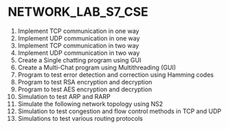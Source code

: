 # NETWORK_LAB_S7_CSE
1. Implement TCP communication in one way
2. Implement UDP communication in one way
3. Implement TCP communication in two way
4. Implement UDP communication in two way
5. Create a Single chatting program using GUI
6. Create a Multi-Chat program using Multithreading (GUI)
7. Program to test error detection and correction using Hamming codes
8. Program to test RSA encryption and decryption
9. Program to test AES encryption and decryption
10. Simulation to test ARP and RARP
11. Simulate the following network topology using NS2
12. Simulation to test congestion and flow control methods in TCP and UDP
13. Simulations to test various routing protocols
